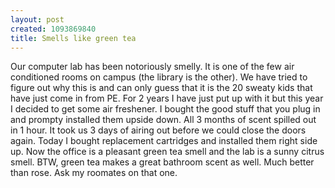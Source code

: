 ```yaml
--- 
layout: post
created: 1093869840
title: Smells like green tea
---
```

Our computer lab has been notoriously smelly.  It is one of the few air conditioned rooms on campus (the library is the other).  We have tried to figure out why this is and can only guess that it is the 20 sweaty kids that have just come in from PE.  For 2 years I have just put up with it but this year I decided to get some air freshener.  I bought the good stuff that you plug in and prompty installed them upside down.  All 3 months of scent spilled out in 1 hour.  It took us 3 days of airing out before we could close the doors again.  Today I bought replacement cartridges and installed them right side up.  Now the office is a pleasant green tea smell and the lab is a sunny citrus smell.  BTW, green tea makes a great bathroom scent as well.  Much better than rose.  Ask my roomates on that one.
